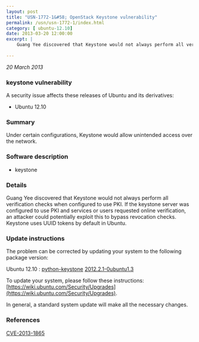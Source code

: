 ```yaml
---
layout: post
title: "USN-1772-1&#58; OpenStack Keystone vulnerability"
permalink: /usn/usn-1772-1/index.html
category: [ ubuntu-12.10]
date: 2013-03-20 12:00:00
excerpt: |
    Guang Yee discovered that Keystone would not always perform all verification checks when configured to use PKI. If the keystone server was configured to use PKI and services or users requested online verification, an attacker could potentially exploit this to bypass revocation checks. Keystone uses UUID tokens by default in Ubuntu. 
    
--- 
```

 
 

*20 March 2013*

### keystone vulnerability

A security issue affects these releases of Ubuntu and its derivatives:

* Ubuntu 12.10

### Summary

Under certain configurations, Keystone would allow unintended access over the network.

### Software description

* keystone 

### Details

Guang Yee discovered that Keystone would not always perform all verification checks when configured to use PKI. If the keystone server was configured to use PKI and services or users requested online verification, an attacker could potentially exploit this to bypass revocation checks. Keystone uses UUID tokens by default in Ubuntu. 

### Update instructions

The problem can be corrected by updating your system to the following package version:

Ubuntu 12.10
 : [python-keystone](https://launchpad.net/ubuntu/+source/keystone) <span> [2012.2.1-0ubuntu1.3](https://launchpad.net/ubuntu/+source/keystone/2012.2.1-0ubuntu1.3) </span> 

To update your system, please follow these instructions: [https://wiki.ubuntu.com/Security/Upgrades](https://wiki.ubuntu.com/Security/Upgrades).

In general, a standard system update will make all the necessary changes. 

### References

 
 [CVE-2013-1865](http://people.ubuntu.com/~ubuntu-security/cve/CVE-2013-1865)
 

